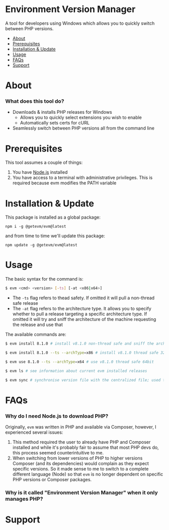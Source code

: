 # Environment Version Manager

A tool for developers using Windows which allows you to quickly switch between PHP versions.

- [About](#about)
- [Prerequisites](#prerequisites)
- [Installation & Update](#installation-&-Update)
- [Usage](#Usage)
- [FAQs](#faqs)
- [Support](#support)

# About

### What does this tool do?

- Downloads & installs PHP releases for Windows
    - Allows you to quickly select extensions you wish to enable
    - Automatically sets certs for cURL
- Seamlessly switch between PHP versions all from the command line

# Prerequisites

This tool assumes a couple of things:

1. You have [Node.js](https://nodejs.org/en/download/) installed
2. You have access to a terminal with administrative privileges. This is required because evm modifies the PATH variable

# Installation & Update

This package is installed as a global package:

```
npm i -g @getevm/evm@latest
```

and from time to time we'll update this package:

```
npm update -g @getevm/evm@latest
```

# Usage

The basic syntax for the command is:

```bash
$ evm <cmd> <version> [-ts] [-at <x86|x64>]
```

- The `-ts` flag refers to thead safety. If omitted it will pull a non-thread safe release
- The `-at` flag refers to the architecture type. It allows you to specify whether to pull a release targeting a specific architecture type. If
  omitted it will try and sniff the architecture of the machine requesting the release and use that

The available commands are:

```bash
$ evm install 8.1.0 # install v8.1.0 non-thread safe and sniff the arch type from OS

$ evm install 8.1.0 --ts --archType=x86 # install v8.1.0 thread safe 32bit

$ evm use 8.1.0 --ts --archType=x64 # use v8.1.0 thread safe 64bit

$ evm ls # see information about current evm installed releases

$ evm sync # synchronise version file with the centralized file; used to pull latest PHP releases
```

# FAQs

### Why do I need Node.js to download PHP?

Originally, `evm` was written in PHP and available via Composer, however, I experienced several issues:

1. This method required the user to already have PHP and Composer installed and while it's probably fair to assume that most PHP devs do, this process seemed counterintuitive to me. 
2. When switching from lower versions of PHP to higher versions Composer (and its dependencies) would complain as they expect specific versions. So it made sense to me to switch to a complete different language (Node) so that `evm` is no longer dependent on specific PHP versions or Composer packages.

### Why is it called "Environment Version Manager" when it only manages PHP?



# Support
